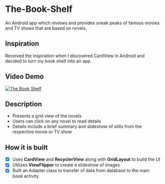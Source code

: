 # The-Book-Shelf
An Android app which reviews and provides sneak peaks of famous movies and TV shows that are based on novels.

## Inspiration
Received the inspiration when I discovered CardView in Android and decided to turn my book shelf into an app.

## Video Demo 
[![The Book Shelf](http://img.youtube.com/vi/https://youtu.be/ZWexTmj-OOA/0.jpg)](https://www.youtube.com/watch?v=https://youtu.be/ZWexTmj-OOA "The Book Shelf")

## Description
- Presents a grid view of the novels
- Users can click on any novel to read details
- Details include a brief summary and slideshow of stills from the respective movie or TV show

## How it is built
- [x] Uses **CardView** and **RecyclerView** along with **GridLayout** to build the UI
- [x] Utilizes **ViewFlipper** to create a slideshow of images
- [x] Built an Adapter class to transfer of data from database to the main *book* activity
